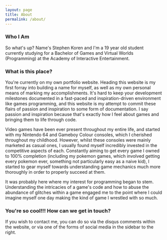 ```yaml
---
layout: page
title: About
permalink: /about/
---
```


<h3>Who I Am</h3>
<p> So what's up? Name's Stephen Koren and I'm a 19 year old student currently studying for a Bachelor of Games and Virtual Worlds (Programming) at the Academy of Interactive Entertainment. </p>

<h3>What is this place?</h3>
<p> You're currently on my own portfolio website.
Heading this website is my first forray into building a name for myself, as well as my own personal means of marking my accomplishments. It's hard to keep your development milestones 
documented in a fast-paced and inspiration-driven environment like games programming, and this website is my attempt to commit these flairs of passion and inspiration to some form of documentation. 
I say passion and inspiration because that's exactly how I feel about games and bringing them to life through code.</p>

<p> Video games have been ever present throughout my entire life, and started with my Nintendo 64 and Gameboy Colour consoles, which I cherished throughout my childhood. 
However, whilst these consoles were mainly marketed as casual ones, I usually found myself incredibly invested in the competitive aspects of each. 
Constantly aiming to get every game I owned to 100% completion (including my pokemon games, which involved getting every pokemon ever, something not particularly easy as a naive kid), 
I started to gear myself towards understanding game mechanics much more thoroughly in order to properly succeed at them. </p>

<p> It was probably here where my interest for programming began to stem. Understanding the intricacies of a game's code and how to abuse the abundance of glitches 
within a game engaged me to the point where I could imagine myself one day making the kind of game I wrestled with so much. </p>

<h3>You're so cool!!! How can we get in touch?</h3>
<p> If you wish to contact me, you can do so via the disqus comments within the website, or via one of the forms of social media in the sidebar to the right. </p>
